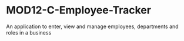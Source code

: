 # MOD12-C-Employee-Tracker
An application to enter, view and manage employees, departments and roles in a business
